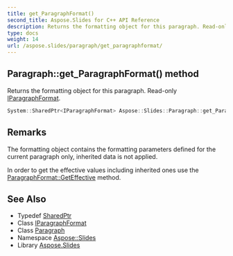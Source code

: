 ```yaml
---
title: get_ParagraphFormat()
second_title: Aspose.Slides for C++ API Reference
description: Returns the formatting object for this paragraph. Read-only IParagraphFormat.
type: docs
weight: 14
url: /aspose.slides/paragraph/get_paragraphformat/
---
```

## Paragraph::get_ParagraphFormat() method


Returns the formatting object for this paragraph. Read-only [IParagraphFormat](../../iparagraphformat/).

```cpp
System::SharedPtr<IParagraphFormat> Aspose::Slides::Paragraph::get_ParagraphFormat() override
```

## Remarks


The formatting object contains the formatting parameters defined for the current paragraph only, inherited data is not applied.

In order to get the effective values including inherited ones use the [ParagraphFormat::GetEffective](../../paragraphformat/geteffective/) method.
## See Also

* Typedef [SharedPtr](../../../system/sharedptr/)
* Class [IParagraphFormat](../../iparagraphformat/)
* Class [Paragraph](../)
* Namespace [Aspose::Slides](../../)
* Library [Aspose.Slides](../../../)